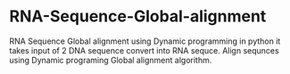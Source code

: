 # RNA-Sequence-Global-alignment
RNA Sequence Global alignment using Dynamic programming in python
it takes input of 2 DNA sequence convert into RNA sequce.
Align sequnces using Dynamic programing Global alignment algorithm.
